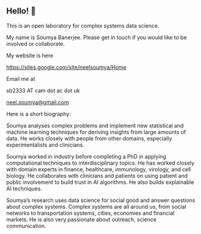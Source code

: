 ## Hello! 👋


This is an open laboratory for complex systems data science.

My name is Soumya Banerjee. Please get in touch if you would like to be involved or collaborate.

My website is here

https://sites.google.com/site/neelsoumya/Home

Email me at 

sb2333 AT cam dot ac dot uk

neel.soumya@gmail.com

Here is a short biography:

Soumya analyses complex problems and implement new statistical and machine learning techniques for deriving insights from large amounts of data. He works closely with people from other domains, especially experimentalists and clinicians.

Soumya worked in industry before completing a PhD in applying computational techniques to interdisciplinary topics. He has worked closely with domain experts in finance, healthcare, immunology, virology, and cell biology. He collaborates with clinicians and patients on using patient and public involvement to build trust in AI algorithms. He also builds explainable AI techniques.

Soumya’s research uses data science for social good and answer questions about complex systems. Complex systems are all around us, from social networks to transportation systems, cities, economies and financial markets. He is also very passionate about outreach, science communication.



<!--

**Here are some ideas to get you started:**

🙋‍♀️ A short introduction - what is your organization all about?
🌈 Contribution guidelines - how can the community get involved?
👩‍💻 Useful resources - where can the community find your docs? Is there anything else the community should know?
🍿 Fun facts - what does your team eat for breakfast?
🧙 Remember, you can do mighty things with the power of [Markdown](https://docs.github.com/github/writing-on-github/getting-started-with-writing-and-formatting-on-github/basic-writing-and-formatting-syntax)
-->
